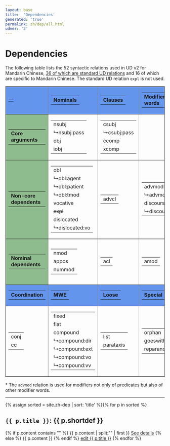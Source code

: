 ```yaml
---
layout: base
title:  'Dependencies'
generated: 'true'
permalink: zh/dep/all.html
udver: '2'
---
```


# Dependencies

The following table lists the 52 syntactic relations used in UD v2 for Mandarin Chinese, [36 of which are standard UD relations](http://universaldependencies.org/u/dep/) and 16 of which are specific to Mandarin Chinese. The standard UD relation `expl` is not used.

<!--{% include zh-dep-table.html %} -->

<table class="typeindex" border="1">
  <tr style="background-color:cornflowerblue">
      <td>	
	<table class="category">
	  <tr><td><strong></strong></td></tr>
	</table>
      </td>
      <td>	
	<table class="category">
	  <tr><td><strong>Nominals</strong></td></tr>
	</table>
      </td>
      <td>	
	<table class="category">
	  <tr><td><strong>Clauses</strong></td></tr>
	</table>
      </td>
      <td>	
	<table class="category">
	  <tr><td><strong>Modifier words</strong></td></tr>
	</table>
      </td>
      <td>	
	<table class="category">
	  <tr><td><strong>Function Words</strong></td></tr>
	</table>
      </td>
  </tr>
  <tr>
      <td style="background-color:darkseagreen">
	<table class="category">
	  <tr><td><strong>Core arguments</strong></td></tr>
	</table>
      </td>
      <td>
	<table class="category">
	  <tr>
	    <td><a>nsubj</a></td>
	  </tr>
    <tr>
	    <td>↳<a>nsubj:pass</a></td>
	  </tr>
	  <tr>
	    <td><a>obj</a></td>
	  </tr>
	  <tr>
	    <td><a>iobj</a></td>
	  </tr>
        </table>
      </td>
      <td>
	<table class="category">
	  <tr>
	    <td><a>csubj</a></td>
	  </tr>
    <tr>
	    <td>↳<a>csubj:pass</a></td>
	  </tr>
	  <tr>
	    <td><a>ccomp</a></td>
	  </tr>
	  <tr>
	    <td><a>xcomp</a></td>
	  </tr>
        </table>
      </td>
	  <td></td><td></td>
  </tr>
  <tr>
      <td style="background-color:darkseagreen">
	<table class="category">
	  <tr><td><strong>Non-core dependents</strong></td></tr>
	</table>
      </td>
      <td>
	<table class="category">
	  <tr>
	    <td><a>obl</a></td>
	  </tr>
    <tr>
	    <td>↳<a>obl:agent</a></td>
	  </tr>
    <tr>
	    <td>↳<a>obl:patient</a></td>
	  </tr>
    <tr>
	    <td>↳<a>obl:tmod</a></td>
	  </tr>
	  <tr>
	    <td><a>vocative</a></td>
	  </tr>
	  <tr>
	    <td><del>expl</del></td>
	  </tr>
	  <tr>
	    <td><a>dislocated</a></td>
	  </tr>
    <tr>
	    <td>↳<a>dislocated:vo</a></td>
	  </tr>
        </table>
      </td>
      <td>
	<table class="category">
	  <tr>
	    <td><a>advcl</a></td>
	  </tr>
        </table>
      </td>
      <td>
	<table class="category">
	  <tr>
	    <td><a>advmod</a>*</td>
	  </tr>
    <tr>
	    <td>↳<a>advmod:df</a></td>
	  </tr>
	  <tr>
	    <td><a>discourse</a></td>
	  </tr>
    <tr>
	    <td>↳<a>discourse:sp</a></td>
	  </tr>
        </table>
      </td>
      <td>
	<table class="category">
	  <tr>
	    <td><a>aux</a></td>
	  </tr>
    <tr>
	    <td>↳<a>aux:pass</a></td>
	  </tr>
	  <tr>
	    <td><a>cop</a></td>
	  </tr>
	  <tr>
	    <td><a>mark</a></td>
	  </tr>
    <tr>
	    <td>↳<a>mark:adv</a></td>
	  </tr>
    <tr>
	    <td>↳<a>mark:rel</a></td>
	  </tr>
        </table>
      </td>
  </tr>
  <tr>
      <td style="background-color:darkseagreen">
	<table class="category">
	  <tr><td><strong>Nominal dependents</strong></td></tr>
	</table>
      </td>
      <td>
	<table class="category">
	  <tr>
	    <td><a>nmod</a></td>
	  </tr>
	  <tr>
	    <td><a>appos</a></td>
	  </tr>
	  <tr>
	    <td><a>nummod</a></td>
	  </tr>
        </table>
      </td>
      <td>
	<table class="category">
	  <tr>
	    <td><a>acl</a></td>
	  </tr>
        </table>
      </td>
      <td>
	<table class="category">
	  <tr>
	    <td><a>amod</a></td>
	  </tr>
        </table>
      </td>
      <td>
	<table class="category">
	  <tr>
	    <td><a>det</a></td>
	  </tr>
	  <tr>
	    <td><a>clf</a></td>
	  </tr>
	  <tr>
	    <td><a>case</a></td>
	  </tr>
    <tr>
	    <td>↳<a>case:loc</a></td>
	  </tr>
        </table>
      </td>
  </tr>
  <tr style="background-color:cornflowerblue">	
      <td>	
	<table class="category">
	  <tr><td><strong>Coordination</strong></td></tr>
	</table>
      </td>
      <td>	
	<table class="category">
	  <tr><td><strong>MWE</strong></td></tr>
	</table>
      </td>
      <td>	
	<table class="category">
	  <tr><td><strong>Loose</strong></td></tr>
	</table>
      </td>
      <td>	
	<table class="category">
	  <tr><td><strong>Special</strong></td></tr>
	</table>
      </td>
      <td>	
	<table class="category">
	  <tr><td><strong>Other</strong></td></tr>
	</table>
      </td>
  </tr>
  <tr>
      <td>
        <table class="category">
	  <tr>
	    <td><a>conj</a></td>
	  </tr>
	  <tr>
	    <td><a>cc</a></td>
	  </tr>
        </table>
      </td>
      <td>
        <table class="category">
	<tr>
	  <td><a>fixed</a></td>
	</tr>
	<tr>
	  <td><a>flat</a></td>
	</tr>
	<tr>
	  <td><a>compound</a></td>
	</tr>
  <tr>
	  <td>↳<a>compound:dir</a></td>
	</tr>
  <tr>
	  <td>↳<a>compound:ext</a></td>
	</tr>
  <tr>
	  <td>↳<a>compound:vo</a></td>
	</tr>
  <tr>
	  <td>↳<a>compound:vv</a></td>
	</tr>
      </table>
    </td>
    <td>
      <table class="category">
	<tr>
	  <td><a>list</a></td>
	</tr>
	<tr>
	  <td><a>parataxis</a></td>
	</tr>
      </table>
    </td>
    <td>
      <table class="category">
	<tr>
	  <td><a>orphan</a></td>
	</tr>
	<tr>
	  <td><a>goeswith</a></td>
	</tr>
	<tr>
	  <td><a>reparandum</a></td>
	</tr>
      </table>
    </td>
    <td>
      <table class="category">
	<tr>
	  <td><a>punct</a></td>
	</tr>
	<tr>
	  <td><a>root</a></td>
	</tr>
	<tr>
	  <td><a>dep</a></td>
	</tr>
      </table>

    </td>
  </tr>
</table>

\* The `advmod` relation is used for modifiers not only of predicates but also of other modifier words.

----------

{% assign sorted = site.zh-dep | sort: 'title' %}{% for p in sorted %}
<a id="al-zh-dep/{{ p.title }}" class="al-dest"/>
<h2><code>{{ p.title }}</code>: {{ p.shortdef }}</h2>
{% if p.content contains "<!--details-->" %}    
{{ p.content | split:"<!--details-->" | first }}
<a href="{{ p.title }}" class="al-doc">See details</a>
{% else %}
{{ p.content }}
{% endif %}
<a href="{{ site.git_edit }}/{% if p.collection %}{{ p.relative_path }}{% else %}{{ p.path }}{% endif %}" target="#">edit {{ p.title }}</a>
{% endfor %}
